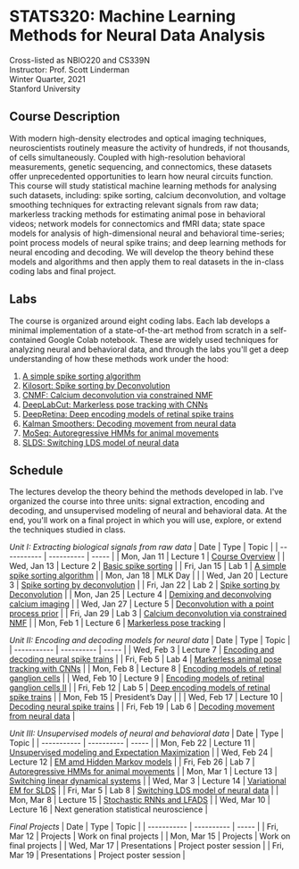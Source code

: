 # STATS320: Machine Learning Methods for Neural Data Analysis
Cross-listed as NBIO220 and CS339N <br>
Instructor: Prof. Scott Linderman <br>
Winter Quarter, 2021 <br>
Stanford University

## Course Description
With modern high-density electrodes and optical imaging techniques, neuroscientists routinely measure the activity of hundreds, if not thousands, of cells simultaneously.  Coupled with high-resolution behavioral measurements, genetic sequencing, and connectomics, these datasets offer unprecedented opportunities to learn how neural circuits function.  This course will study statistical machine learning methods for analysing such datasets, including: spike sorting, calcium deconvolution, and voltage smoothing techniques for extracting relevant signals from raw data; markerless tracking methods for estimating animal pose in behavioral videos; network models for connectomics and fMRI data; state space models for analysis of high-dimensional neural and behavioral time-series; point process models of neural spike trains; and deep learning methods for neural encoding and decoding. We will develop the theory behind these models and algorithms and then apply them to real datasets in the in-class coding labs and final project.

## Labs
The course is organized around eight coding labs. Each lab develops a minimal implementation of a state-of-the-art method from scratch in a self-contained Google Colab notebook. These are widely used techniques for analyzing neural and behavioral data, and through the labs you'll get a deep understanding of how these methods work under the hood:

1. [A simple spike sorting algorithm](https://colab.research.google.com/github/slinderman/stats320/blob/main/labs/Lab_1_Spike_Sorting.ipynb) 
2. [Kilosort: Spike sorting by Deconvolution](https://colab.research.google.com/github/slinderman/stats320/blob/main/labs/Lab_2_Spike_Sorting_with_Deconvolution.ipynb)
3. [CNMF: Calcium deconvolution via constrained NMF](https://colab.research.google.com/github/slinderman/stats320/blob/main/labs/Lab_3_Calcium_demixing_and_deconvolution.ipynb)
4. [DeepLabCut: Markerless pose tracking with CNNs](https://colab.research.google.com/github/slinderman/stats320/blob/main/labs/Lab_4_Markerless_pose_tracking.ipynb)
5. [DeepRetina: Deep encoding models of retinal spike trains](https://colab.research.google.com/github/slinderman/stats320/blob/main/labs/Lab_5_Encoding_models_of_retinal_ganglion_cells.ipynb)
6. [Kalman Smoothers: Decoding movement from neural data](https://colab.research.google.com/github/slinderman/stats320/blob/main/labs/Lab_6_Decoding_movement_from_motor_cortex_recordings.ipynb)
7. [MoSeq: Autoregressive HMMs for animal movements](https://colab.research.google.com/github/slinderman/stats320/blob/main/labs/Lab_7_Autoregressive_Hidden_Markov_Models_of_Behavior.ipynb)
8. [SLDS: Switching LDS model of neural data](https://colab.research.google.com/github/slinderman/stats320/blob/main/labs/Lab_8_Latent_Variable_Models,_Variational_EM,_and_Worm_Brains.ipynb)

## Schedule
The lectures develop the theory behind the methods developed in lab. I've organized the course into three units: signal extraction, encoding and decoding, and unsupervised modeling of neural and behavioral data. At the end, you'll work on a final project in which you will use, explore, or extend the techniques studied in class.

_Unit I: Extracting biological signals from raw data_
| Date        | Type       | Topic |
| ----------- | ---------- | ----- |
| Mon, Jan 11 | Lecture 1  | [Course Overview](https://github.com/slinderman/stats320/blob/main/lectures/lecture01.pdf) |
| Wed, Jan 13 | Lecture 2  | [Basic spike sorting](https://github.com/slinderman/stats320/blob/main/lectures/lecture02.pdf) |
| Fri, Jan 15 | Lab 1      | [A simple spike sorting algorithm](https://colab.research.google.com/github/slinderman/stats320/blob/main/labs/Lab_1_Spike_Sorting.ipynb) |
| Mon, Jan 18 | MLK Day    | |
| Wed, Jan 20 | Lecture 3  | [Spike sorting by deconvolution](https://github.com/slinderman/stats320/blob/main/lectures/lecture03.pdf) |
| Fri, Jan 22 | Lab 2      | [Spike sorting by Deconvolution](https://colab.research.google.com/github/slinderman/stats320/blob/main/labs/Lab_2_Spike_Sorting_with_Deconvolution.ipynb) |
| Mon, Jan 25 | Lecture 4  | [Demixing and deconvolving calcium imaging](https://github.com/slinderman/stats320/blob/main/lectures/lecture04.pdf) |
| Wed, Jan 27 | Lecture 5  | [Deconvolution with a point process prior](https://github.com/slinderman/stats320/blob/main/lectures/lecture05.pdf) |
| Fri, Jan 29 | Lab 3      | [Calcium deconvolution via constrained NMF](https://colab.research.google.com/github/slinderman/stats320/blob/main/labs/Lab_3_Calcium_demixing_and_deconvolution.ipynb) |
| Mon, Feb 1  | Lecture 6  | [Markerless pose tracking](https://github.com/slinderman/stats320/blob/main/lectures/lecture06.pdf) |

_Unit II: Encoding and decoding models for neural data_
| Date        | Type       | Topic |
| ----------- | ---------- | ----- |
| Wed, Feb 3  | Lecture 7  | [Encoding and decoding neural spike trains](https://github.com/slinderman/stats320/blob/main/lectures/lecture07.pdf) |
| Fri, Feb 5  | Lab 4      | [Markerless animal pose tracking with CNNs](https://colab.research.google.com/github/slinderman/stats320/blob/main/labs/Lab_4_Markerless_pose_tracking.ipynb) |
| Mon, Feb 8  | Lecture 8  | [Encoding models of retinal ganglion cells](https://github.com/slinderman/stats320/blob/main/lectures/lecture08.pdf) |
| Wed, Feb 10 | Lecture 9  | [Encoding models of retinal ganglion cells II](https://github.com/slinderman/stats320/blob/main/lectures/lecture09.pdf) |
| Fri, Feb 12 | Lab 5      | [Deep encoding models of retinal spike trains](https://colab.research.google.com/github/slinderman/stats320/blob/main/labs/Lab_5_Encoding_models_of_retinal_ganglion_cells.ipynb) |
| Mon, Feb 15 | President’s Day | |
| Wed, Feb 17 | Lecture 10 | [Decoding neural spike trains](https://github.com/slinderman/stats320/blob/main/lectures/lecture10.pdf) |
| Fri, Feb 19 | Lab 6      | [Decoding movement from neural data](https://colab.research.google.com/github/slinderman/stats320/blob/main/labs/Lab_6_Decoding_movement_from_motor_cortex_recordings.ipynb) |

_Unit III: Unsupervised models of neural and behavioral data_
| Date        | Type       | Topic |
| ----------- | ---------- | ----- |
| Mon, Feb 22 | Lecture 11 | [Unsupervised  modeling and Expectation Maximization](https://github.com/slinderman/stats320/blob/main/lectures/lecture11.pdf) |
| Wed, Feb 24 | Lecture 12 | [EM amd Hidden Markov models](https://github.com/slinderman/stats320/blob/main/lectures/lecture12.pdf) |
| Fri, Feb 26 | Lab 7      | [Autoregressive HMMs for animal movements](https://colab.research.google.com/github/slinderman/stats320/blob/main/labs/Lab_7_Autoregressive_Hidden_Markov_Models_of_Behavior.ipynb) |
| Mon, Mar 1  | Lecture 13 | [Switching linear dynamical systems](https://github.com/slinderman/stats320/blob/main/lectures/lecture13.pdf) |
| Wed, Mar 3  | Lecture 14 | [Variational EM for SLDS](https://github.com/slinderman/stats320/blob/main/lectures/lecture14.pdf) |
| Fri, Mar 5  | Lab 8      | [Switching LDS model of neural data](https://colab.research.google.com/github/slinderman/stats320/blob/main/labs/Lab_8_Latent_Variable_Models,_Variational_EM,_and_Worm_Brains.ipynb) |
| Mon, Mar 8  | Lecture 15 | [Stochastic RNNs and LFADS](https://github.com/slinderman/stats320/blob/main/lectures/lecture15.pdf) |
| Wed, Mar 10 | Lecture 16 | Next generation statistical neuroscience |

_Final Projects_
| Date        | Type       | Topic |
| ----------- | ---------- | ----- |
| Fri, Mar 12 | Projects   | Work on final projects |
| Mon, Mar 15 | Projects   | Work on final projects |
| Wed, Mar 17 | Presentations | Project poster session |
| Fri, Mar 19 | Presentations | Project poster session |
